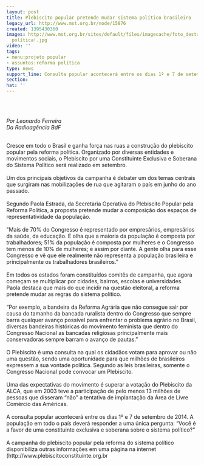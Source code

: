 ```yaml
---
layout: post
title: Plebiscito popular pretende mudar sistema político brasileiro
legacy_url: http://www.mst.org.br/node/15876
created: 1395430360
images: http://www.mst.org.br/sites/default/files/imagecache/foto_destaque/reforma
  política!.jpg
video: ''
tags:
- menu:projeto popular
- assuntos:reforma política
type: news
support_line: Consulta popular acontecerá entre os dias 1º e 7 de setembro de 2014.
section: 
hat: ''
---
```

<p>&nbsp;</p><p><em><br>Por Leonardo Ferreira<br>Da Radioagência BdF</em></p><p><br>Cresce em todo o Brasil e ganha força nas ruas a construção do plebiscito popular pela reforma política. Organizado por diversas entidades e movimentos sociais, o Plebiscito por uma Constituinte Exclusiva e Soberana do Sistema Político será realizado em setembro.<br><br>Um dos principais objetivos da campanha é debater um dos temas centrais que surgiram nas mobilizações de rua que agitaram o país em junho do ano passado.<br><br>Segundo Paola Estrada, da Secretaria Operativa do Plebiscito Popular pela Reforma Política, a proposta pretende mudar a composição dos espaços de representatividade da população.<br><br>"Mais de 70% do Congresso é representado por empresários, empresários da saúde, da educação. E olha que a maioria da população é composta por trabalhadores; 51% da população é composta por mulheres e o Congresso tem menos de 10% de mulheres; e assim por diante. A gente olha para esse Congresso e vê que ele realmente não representa a população brasileira e principalmente os trabalhadores brasileiros."<br><br>Em todos os estados foram constituídos comitês de campanha, que agora começam se multiplicar por cidades, bairros, escolas e universidades. Paola destaca que mais do que incidir na questão eleitoral, a reforma pretende mudar as regras do sistema político.<br><br>“Por exemplo, a bandeira da Reforma Agrária que não consegue sair por causa do tamanho da bancada ruralista dentro do Congresso que sempre barra qualquer avanço possível para enfrentar o problema agrário no Brasil, diversas bandeiras históricas do movimento feminista que dentro do Congresso Nacional as bancadas religiosas principalmente mais conservadoras sempre barram o avanço de pautas.”<br><br>O Plebiscito é uma consulta na qual os cidadãos votam para aprovar ou não uma questão, sendo uma oportunidade para que milhões de brasileiros expressem a sua vontade política. Segundo as leis brasileiras, somente o Congresso Nacional pode convocar um Plebiscito.<br><br>Uma das expectativas do movimento é superar a votação do Plebiscito da ALCA, que em 2003 teve a participação de pelo menos 13 milhões de pessoas que disseram “não” a tentativa de implantação da Área de Livre Comércio das Américas.<br><br>A consulta popular acontecerá entre os dias 1º e 7 de setembro de 2014. A população em todo o país deverá responder a uma única pergunta: “Você é a favor de uma constituinte exclusiva e soberana sobre o sistema político?”<br><br>A campanha do plebiscito popular pela reforma do sistema político disponibiliza outras informações em uma página na internet (http://www.plebiscitoconstituinte.org.br<br>&nbsp;<br>&nbsp;</p><p>&nbsp;</p>
